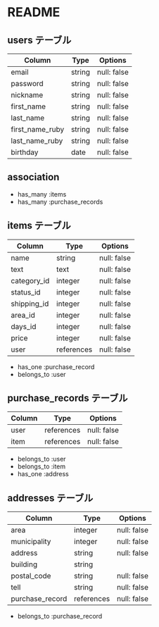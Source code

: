 # README

## users テーブル

|   Column        |   Type   |   Options   |
|-----------------|----------|-------------|
| email           |  string  | null: false |
| password        |  string  | null: false |
| nickname        |  string  | null: false |
| first_name      |  string  | null: false |
| last_name       |  string  | null: false |
| first_name_ruby |  string  | null: false |
| last_name_ruby  |  string  | null: false |
| birthday        |  date    | null: false |

## association

- has_many :items
- has_many :purchase_records



## items テーブル

|   Column        |   Type     |   Options   |
|-----------------|------------|-------------|
| name            |  string    | null: false |
| text            |  text      | null: false |
| category_id     |  integer   | null: false |
| status_id       |  integer   | null: false |
| shipping_id     |  integer   | null: false |
| area_id         |  integer   | null: false |
| days_id         |  integer   | null: false |
| price           |  integer   | null: false |
| user            | references | null: false |

- has_one :purchase_record
- belongs_to :user


## purchase_records テーブル

|   Column        |   Type     |   Options   |
|-----------------|------------|-------------|
| user            | references | null: false |
| item            | references | null: false |

- belongs_to :user
- belongs_to :item
- has_one :address


## addresses テーブル

|   Column        |   Type     |   Options   |
|-----------------|------------|-------------|
| area            |  integer   | null: false |
| municipality    |  integer   | null: false |
| address         |  string    | null: false |
| building        |  string    |             |
| postal_code     |  string    | null: false |
| tell            |  string    | null: false |
| purchase_record | references | null: false |

- belongs_to :purchase_record
